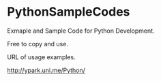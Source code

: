 PythonSampleCodes
=================

Exmaple and Sample Code for Python Development.

Free to copy and use.

URL of usage examples.

http://ypark.uni.me/Python/


